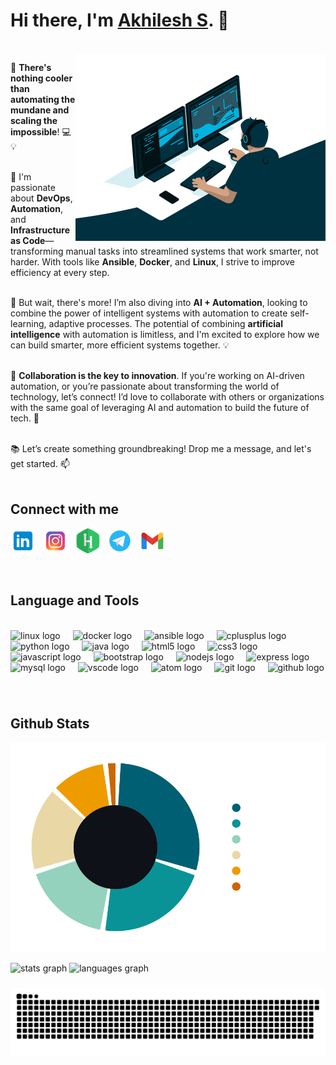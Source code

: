 <div align="left">


<h1> Hi there,  I'm <a href="https://akhilesh2220.github.io/Portfolio/"> Akhilesh S</a>. 👋 </h1><br/>
<img align="right" alt="Coding" width="400" src="https://github.com/Akhilesh2220/Akhilesh2220/raw/main/assets/githubUser.gif">


🚀 **There's nothing cooler than automating the mundane and scaling the impossible**! 💻💡<br/><br/>

🌱 I'm passionate about **DevOps**, **Automation**, and **Infrastructure as Code**—transforming manual tasks into streamlined systems that work smarter, not harder. With tools like **Ansible**, **Docker**, and **Linux**, I strive to improve efficiency at every step. <br/><br/>

🤖 But wait, there's more! I’m also diving into **AI + Automation**, looking to combine the power of intelligent systems with automation to create self-learning, adaptive processes. The potential of combining **artificial intelligence** with automation is limitless, and I'm excited to explore how we can build smarter, more efficient systems together. 💡<br/><br/>

🤝 **Collaboration is the key to innovation**. If you're working on AI-driven automation, or you’re passionate about transforming the world of technology, let’s connect! I’d love to collaborate with others or organizations with the same goal of leveraging AI and automation to build the future of tech. 🚀<br/><br/>

📚 Let’s create something groundbreaking! Drop me a message, and let's get started. 📫<br/><br/>

## Connect with me

[<img src="https://github.com/Akhilesh2220/Akhilesh2220/raw/main/assets/linkedin.png" width="40" height="40">](https://www.linkedin.com/in/akhilesh2000/)&nbsp;&nbsp;
[<img src="https://github.com/Akhilesh2220/Akhilesh2220/raw/main/assets/instagram.png" width="40" height="40">](https://www.instagram.com/Akhileshs2000/)&nbsp;&nbsp;
[<img src="https://github.com/Akhilesh2220/Akhilesh2220/raw/main/assets/hackerrank.png" width="40" height="40">](https://www.hackerrank.com/profile/akhileshs2220)&nbsp;&nbsp;
[<img src="https://github.com/Akhilesh2220/Akhilesh2220/raw/main/assets/telegram.png" width="40" height="40">](https://t.me/akhileshs222)&nbsp;&nbsp;
[<img src="https://github.com/Akhilesh2220/Akhilesh2220/raw/main/assets/gmail.png" width="40" height="40">](mailto:akhileshs2220@gmail.com)






<br/>



## Language and Tools
<br/>
<div >
  <img src="https://cdn.jsdelivr.net/gh/devicons/devicon/icons/linux/linux-original.svg" height="40" alt="linux logo" />
  <img width="12" />
  <img src="https://cdn.jsdelivr.net/gh/devicons/devicon/icons/docker/docker-original.svg" height="40" alt="docker logo" />
  <img width="12" />
  <img src="https://cdn.jsdelivr.net/gh/devicons/devicon/icons/ansible/ansible-original.svg" height="40" alt="ansible logo" />
  <img width="12" />

  <!-- Programming Languages -->
  <img src="https://cdn.jsdelivr.net/gh/devicons/devicon/icons/cplusplus/cplusplus-original.svg" height="40" alt="cplusplus logo" />
  <img width="12" />
  <img src="https://cdn.jsdelivr.net/gh/devicons/devicon/icons/python/python-original.svg" height="40" alt="python logo" />
  <img width="12" />
  <img src="https://cdn.jsdelivr.net/gh/devicons/devicon/icons/java/java-original.svg" height="40" alt="java logo" />
  <img width="12" />

  <!-- Frontend -->
  <img src="https://cdn.jsdelivr.net/gh/devicons/devicon/icons/html5/html5-original.svg" height="40" alt="html5 logo" />
  <img width="12" />
  <img src="https://cdn.jsdelivr.net/gh/devicons/devicon/icons/css3/css3-original.svg" height="40" alt="css3 logo" />
  <img width="12" />
  <img src="https://cdn.jsdelivr.net/gh/devicons/devicon/icons/javascript/javascript-original.svg" height="40" alt="javascript logo" />
  <img width="12" />
  <img src="https://cdn.jsdelivr.net/gh/devicons/devicon/icons/bootstrap/bootstrap-original.svg" height="40" alt="bootstrap logo" />
  <img width="12" />

  <!-- Backend -->
  <img src="https://cdn.jsdelivr.net/gh/devicons/devicon/icons/nodejs/nodejs-original.svg" height="40" alt="nodejs logo" />
  <img width="12" />
  <img src="https://skillicons.dev/icons?i=express" height="40" alt="express logo" />
  <img width="12" />

  <!-- Database -->
  <img src="https://cdn.jsdelivr.net/gh/devicons/devicon/icons/mysql/mysql-original.svg" height="40" alt="mysql logo" />
  <img width="12" />

  <!-- Editors -->
  <img src="https://cdn.jsdelivr.net/gh/devicons/devicon/icons/vscode/vscode-original.svg" height="40" alt="vscode logo" />
  <img width="12" />
  <img src="https://cdn.jsdelivr.net/gh/devicons/devicon/icons/atom/atom-original.svg" height="40" alt="atom logo" />
  <img width="12" />

  <!-- VCS -->
  <img src="https://skillicons.dev/icons?i=git" height="40" alt="git logo" />
  <img width="12" />
  <img src="https://skillicons.dev/icons?i=github" height="40" alt="github logo" />
</div>

###



<br/>



## Github Stats
<div>

![GitHub Language Stats](https://raw.githubusercontent.com/Akhilesh2220/donut-stats-app/main/language-stats.svg)

  <img src="https://github-readme-stats.vercel.app/api?username=akhilesh2220&hide_title=false&hide_rank=false&show_icons=true&include_all_commits=true&count_private=true&disable_animations=false&theme=dracula&locale=en&hide_border=false&order=1" height="150" alt="stats graph"  />
  <img src="https://github-readme-stats.vercel.app/api/top-langs?username=akhilesh2220&locale=en&hide_title=false&layout=compact&card_width=320&langs_count=5&theme=dracula&hide_border=false&order=2" height="150" alt="languages graph"  />
</div>

###

![snake gif](https://github.com/Akhilesh2220/Akhilesh2220/blob/output/github-contribution-grid-snake-dark.svg)
</div>


